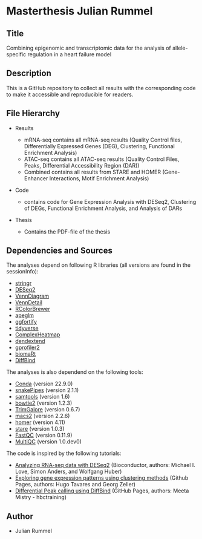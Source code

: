 # Masterthesis Julian Rummel
## Title
Combining epigenomic and transcriptomic data for the analysis of allele-specific regulation in a heart failure model

## Description
This is a GitHub repository to collect all results with the corresponding code to make it accessible and reproducible for readers.

## File Hierarchy 
- Results
  - mRNA-seq 
    contains all mRNA-seq results (Quality Control files, Differentially Expressed Genes (DEG), Clustering, Functional Enrichment Analysis)
  - ATAC-seq
    contains all ATAC-seq results (Quality Control Files, Peaks, Differential Accessibility Region (DAR))
  - Combined
    contains all results from STARE and HOMER (Gene-Enhancer Interactions, Motif Enrichment Analysis)
  
- Code
  - contains code for Gene Expression Analysis with DESeq2, Clustering of DEGs, Functional Enrichment Analysis, and Analysis of DARs
   
- Thesis
  - Contains the PDF-file of the thesis

## Dependencies and Sources
The analyses depend on following R libraries (all versions are found in the sessionInfo): 
- [stringr](https://cran.r-project.org/web/packages/stringr/index.html)
- [DESeq2](https://bioconductor.org/packages/release/bioc/html/DESeq2.html)
- [VennDiagram](https://cran.r-project.org/web/packages/VennDiagram/index.html)
- [VennDetail](https://www.bioconductor.org/packages/release/bioc/html/VennDetail.html)
- [RColorBrewer](https://cran.r-project.org/web/packages/RColorBrewer/index.html)
- [apeglm](https://bioconductor.org/packages/release/bioc/html/apeglm.html)
- [ggfortify](https://cran.r-project.org/web/packages/ggfortify/index.html)
- [tidyverse](https://cran.r-project.org/web/packages/tidyverse/index.html)
- [ComplexHeatmap](https://bioconductor.org/packages/release/bioc/html/ComplexHeatmap.html)
- [dendextend](https://cran.r-project.org/web/packages/dendextend/index.html)
- [gprofiler2](https://cran.r-project.org/web/packages/gprofiler2/index.html)
- [biomaRt](https://bioconductor.org/packages/release/bioc/html/biomaRt.html)
- [DiffBind](https://bioconductor.org/packages/release/bioc/html/DiffBind.html)

The analyses is also dependend on the following tools:
- [Conda](https://conda.io/projects/conda/en/latest/user-guide/tasks/manage-environments.html) (version 22.9.0)
- [snakePipes](https://snakepipes.readthedocs.io/en/latest/content/setting_up.html) (version 2.1.1)
- [samtools](http://www.htslib.org) (version 1.6)
- [bowtie2](https://bowtie-bio.sourceforge.net/bowtie2/index.shtml) (version 1.2.3)
- [TrimGalore](https://www.bioinformatics.babraham.ac.uk/projects/trim_galore/) (version 0.6.7)
- [macs2](https://docs.csc.fi/apps/macs2/) (version 2.2.6)
- [homer](http://homer.ucsd.edu/homer/motif/) (version 4.11)
- [stare](https://stare.readthedocs.io/en/latest/Main.html) (version 1.0.3)
- [FastQC](https://www.bioinformatics.babraham.ac.uk/projects/fastqc/) (version 0.11.9)
- [MultiQC](https://multiqc.info) (version 1.0.dev0)

The code is inspired by the following tutorials:
- [Analyzing RNA-seq data with DESeq2](http://bioconductor.org/packages/devel/bioc/vignettes/DESeq2/inst/doc/DESeq2.html) (Bioconductor, authors: Michael I. Love, Simon Anders, and Wolfgang Huber)
- [Exploring gene expression patterns using clustering methods](https://tavareshugo.github.io/data-carpentry-rnaseq/04b_rnaseq_clustering.html) (Github Pages, authors: Hugo Tavares and Georg Zeller)
- [Differential Peak calling using DiffBind](https://hbctraining.github.io/Intro-to-ChIPseq/lessons/08_diffbind_differential_peaks.html) (GitHub Pages, authors: Meeta Mistry - hbctraining)

## Author
  - Julian Rummel
